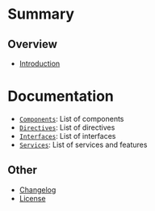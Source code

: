# Summary

## Overview

- [Introduction](README.md)

# Documentation

- [`Components`](./components.md): List of components
- [`Directives`](./directives.md): List of directives
- [`Interfaces`](./interfaces.md): List of interfaces
- [`Services`](./services.md): List of services and features

## Other

- [Changelog](CHANGELOG.md)
- [License](LICENSE.md)

